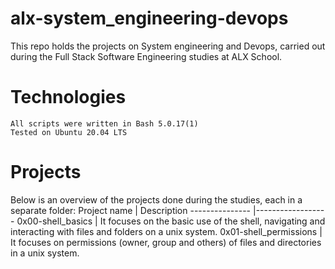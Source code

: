# alx-system_engineering-devops
This repo holds the projects on System engineering and Devops, carried out during the Full Stack Software Engineering studies at ALX School.

# Technologies
	All scripts were written in Bash 5.0.17(1)
	Tested on Ubuntu 20.04 LTS

# Projects
Below is an overview of the projects done during the studies, each in a separate folder:
Project name	|	Description
---------------	|------------------
0x00-shell_basics |	It focuses on the basic use of the shell, navigating and interacting with files and folders on a unix system.
0x01-shell_permissions 	| It focuses on permissions (owner, group and others) of files and directories in a unix system.
